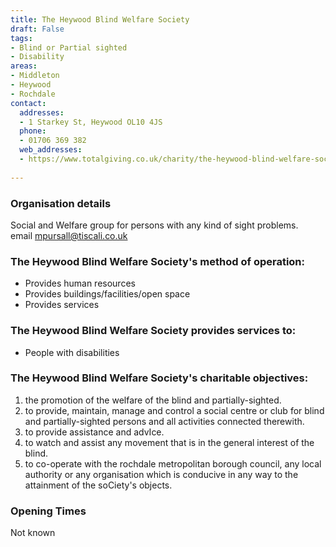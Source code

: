 ```yaml
---
title: The Heywood Blind Welfare Society
draft: False
tags:
- Blind or Partial sighted
- Disability
areas:
- Middleton
- Heywood
- Rochdale
contact:
  addresses:
  - 1 Starkey St, Heywood OL10 4JS
  phone:
  - 01706 369 382
  web_addresses:
  - https://www.totalgiving.co.uk/charity/the-heywood-blind-welfare-society
  
---
```


### Organisation details
Social and Welfare group for persons with any kind of 
sight problems.  
email  mpursall@tiscali.co.uk

### The Heywood Blind Welfare Society's method of operation:  
- Provides human resources
- Provides buildings/facilities/open space
- Provides services

### The Heywood Blind Welfare Society provides services to:  
- People with disabilities

### The Heywood Blind Welfare Society's charitable objectives:  

1. the promotion of the welfare of the blind and 
partially-sighted.  
2. to provide, maintain, manage and control a social 
centre or club for blind and partially-sighted persons 
and all activities connected therewith.  
3. to provide assistance and advIce.  
4. to watch and assist any movement that is in the 
general interest of the blind.  
5. to co-operate with the rochdale metropolitan 
borough council, any local authority or any 
organisation which is conducive in any way to the 
attainment of the soCiety's objects.  

### Opening Times
Not known
